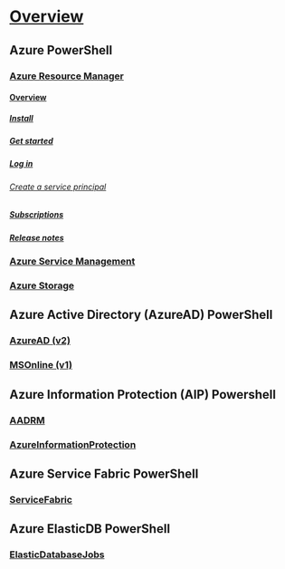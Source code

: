 # [Overview](index.md)

## Azure PowerShell
### [Azure Resource Manager](/azps-concepts/resourcemanager/)
#### [Overview](/azps-concepts/resourcemanager/overview.md)
##### [Install](/azps-concepts/resourcemanager/install-azureps.md)
##### [Get started](/azps-concepts/resourcemanager/get-started-azureps.md)
##### [Log in](/azps-concepts/resourcemanager/authenticate-azureps.md)
###### [Create a service principal](/azps-concepts/resourcemanager/create-azure-service-principal-azureps.md)
##### [Subscriptions](/azps-concepts/resourcemanager/manage-subscriptions-azureps.md)
##### [Release notes](/azps-concepts/resourcemanager/release-notes-azureps.md)

### [Azure Service Management](/azps-concepts/servicemanagement/)

### [Azure Storage](/azps-concepts/storage/)

## Azure Active Directory (AzureAD) PowerShell
### [AzureAD (v2)](/azps-concepts/azuread/)
### [MSOnline (v1)](/azps-concepts/msonline/)

## Azure Information Protection (AIP) Powershell
### [AADRM](/azps-concepts/aadrm/)
### [AzureInformationProtection](/azps-concepts/azureinformationprotection/)

## Azure Service Fabric PowerShell
### [ServiceFabric](/azps-concepts/servicefabric/)

## Azure ElasticDB PowerShell
### [ElasticDatabaseJobs](/azps-concepts/elasticdatabasejobs/)

